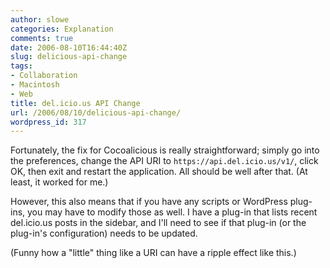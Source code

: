 ```yaml
---
author: slowe
categories: Explanation
comments: true
date: 2006-08-10T16:44:40Z
slug: delicious-api-change
tags:
- Collaboration
- Macintosh
- Web
title: del.icio.us API Change
url: /2006/08/10/delicious-api-change/
wordpress_id: 317
---
```


Fortunately, the fix for Cocoalicious is really straightforward; simply go into the preferences, change the API URI to `https://api.del.icio.us/v1/`, click OK, then exit and restart the application. All should be well after that. (At least, it worked for me.)

However, this also means that if you have any scripts or WordPress plug-ins, you may have to modify those as well. I have a plug-in that lists recent del.icio.us posts in the sidebar, and I'll need to see if that plug-in (or the plug-in's configuration) needs to be updated.

(Funny how a "little" thing like a URI can have a ripple effect like this.)
